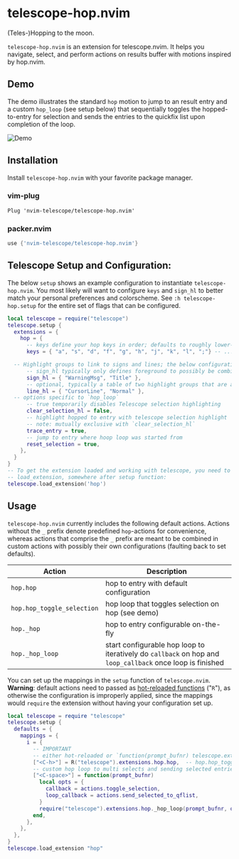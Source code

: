 # telescope-hop.nvim
(Teles-)Hopping to the moon.

`telescope-hop.nvim` is an extension for telescope.nvim. It helps you navigate, select, and perform actions on results buffer with motions inspired by hop.nvim.

## Demo
The demo illustrates the standard `hop` motion to jump to an result entry and a custom `hop_loop` (see setup below) that sequentially toggles the hopped-to-entry for selection and sends the entries to the quickfix list upon completion of the loop.

![Demo](./media/hop-demo.gif)


## Installation

Install `telescope-hop.nvim` with your favorite package manager.

### vim-plug

```viml
Plug 'nvim-telescope/telescope-hop.nvim'
```

### packer.nvim

```lua
use {'nvim-telescope/telescope-hop.nvim'}
```

## Telescope Setup and Configuration:

The below `setup` shows an example configuration to instantiate `telescope-hop.nvim`. You most likely will want to configure `keys` and `sign_hl` to better match your personal preferences and colorscheme. See `:h telescope-hop.setup` for the entire set of flags that can be configured.

```lua
local telescope = require("telescope")
telescope.setup {
  extensions = {
    hop = {
      -- keys define your hop keys in order; defaults to roughly lower- and uppercased home row
      keys = { "a", "s", "d", "f", "g", "h", "j", "k", "l", ";"} -- ... and more

  -- Highlight groups to link to signs and lines; the below configuration refers to demo
      -- sign_hl typically only defines foreground to possibly be combined with line_hl
      sign_hl = { "WarningMsg", "Title" },
      -- optional, typically a table of two highlight groups that are alternated between
      line_hl = { "CursorLine", "Normal" },
  -- options specific to `hop_loop`
      -- true temporarily disables Telescope selection highlighting
      clear_selection_hl = false,
      -- highlight hopped to entry with telescope selection highlight
      -- note: mutually exclusive with `clear_selection_hl`
      trace_entry = true,
      -- jump to entry where hoop loop was started from
      reset_selection = true,
    },
  }
}
-- To get the extension loaded and working with telescope, you need to call
-- load_extension, somewhere after setup function:
telescope.load_extension('hop')
```

## Usage

`telescope-hop.nvim` currently includes the following default actions. Actions without the `_` prefix denote predefined `hop`-actions for convenience, whereas actions that comprise the `_` prefix are meant to be combined in custom actions with possibly their own configurations (faulting back to set defaults).

| Action                     | Description                                                                                               |
|----------------------------|-----------------------------------------------------------------------------------------------------------|
| `hop.hop`                  | hop to entry with default configuration                                                                   |
| `hop.hop_toggle_selection` | hop loop that toggles selection on hop (see demo)                                                         |
| `hop._hop`                 | hop to entry configurable on-the-fly                                                                      |
| `hop._hop_loop`            | start configurable hop loop to iteratively do `callback` on hop and `loop_callback` once loop is finished |

You can set up the mappings in the `setup` function of `telescope.nvim`. **Warning**: default actions need to passed as [hot-reloaded functions](https://github.com/tjdevries/config_manager/blob/b9490fe7eb47e2bf21e828474787d8b8e8ed5314/xdg_config/nvim/lua/tj/globals.lua#L6) ("`R`"), as otherwise the configuration is improperly applied, since the mappings would `require` the extension without having your configuration set up.

```lua
local telescope = require "telescope"
telescope.setup {
  defaults = {
    mappings = {
      i = {
        -- IMPORTANT
        -- either hot-reloaded or `function(prompt_bufnr) telescope.extensions.hop.hop end`
        ["<C-h>"] = R("telescope").extensions.hop.hop,  -- hop.hop_toggle_selection
        -- custom hop loop to multi selects and sending selected entries to quickfix list 
        ["<C-space>"] = function(prompt_bufnr)
          local opts = {
            callback = actions.toggle_selection,
            loop_callback = actions.send_selected_to_qflist,
          }
          require("telescope").extensions.hop._hop_loop(prompt_bufnr, opts)
        end,
      },
    },
  },
}
telescope.load_extension "hop"
```
